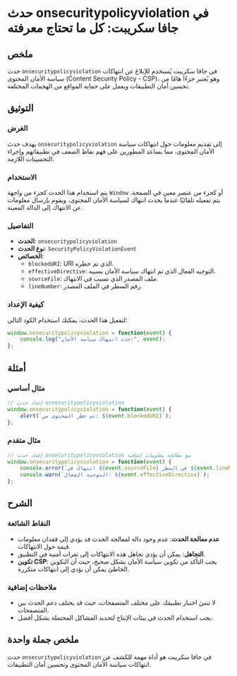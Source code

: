 <!--
Meta Description: # حدث onsecuritypolicyviolation في جافا سكريبت: كل ما تحتاج معرفته ## ملخص حدث `onsecuritypolicyviolation` في جافا سكريبت يُستخدم للإبلاغ عن انتهاكات ...
Meta Keywords: onsecuritypolicyviolation, الحدث, event, حدث, الأمان
-->

# حدث onsecuritypolicyviolation في جافا سكريبت: كل ما تحتاج معرفته

## ملخص
حدث `onsecuritypolicyviolation` في جافا سكريبت يُستخدم للإبلاغ عن انتهاكات سياسة الأمان المحتوى (Content Security Policy - CSP)، وهو يُعتبر جزءًا هامًا من تحسين أمان التطبيقات ويعمل على حماية المواقع من الهجمات المختلفة.

## التوثيق
### الغرض
يهدف حدث `onsecuritypolicyviolation` إلى تقديم معلومات حول انتهاكات سياسة الأمان المحتوى، مما يساعد المطورين على فهم نقاط الضعف في تطبيقاتهم وإجراء التحسينات اللازمة.

### الاستخدام
يتم استخدام هذا الحدث كجزء من واجهة `Window` أو كجزء من عنصر معين في الصفحة. يتم تفعيله تلقائيًا عندما يحدث انتهاك لسياسة الأمان المحتوى، ويقوم بإرسال معلومات عن الانتهاك إلى الدالة المعينة.

### التفاصيل
- **الحدث**: `onsecuritypolicyviolation`
- **نوع الحدث**: `SecurityPolicyViolationEvent`
- **الخصائص**:
  - `blockedURI`: URI الذي تم حظره.
  - `effectiveDirective`: التوجيه الفعال الذي تم انتهاك سياسة الأمان بسببه.
  - `sourceFile`: ملف المصدر الذي تسبب في الانتهاك.
  - `lineNumber`: رقم السطر في الملف المصدر.
  
### كيفية الإعداد
لتفعيل هذا الحدث، يمكنك استخدام الكود التالي:

```javascript
window.onsecuritypolicyviolation = function(event) {
    console.log("حدث انتهاك سياسة الأمان:", event);
};
```

## أمثلة
### مثال أساسي
```javascript
// إعداد حدث onsecuritypolicyviolation
window.onsecuritypolicyviolation = function(event) {
    alert(`تم حظر المحتوى من: ${event.blockedURI}`);
};
```

### مثال متقدم
```javascript
// إعداد حدث onsecuritypolicyviolation مع معالجة معلومات إضافية
window.onsecuritypolicyviolation = function(event) {
    console.error(`انتهاك في ${event.sourceFile} في السطر ${event.lineNumber}`);
    console.warn(`التوجيه الفعال: ${event.effectiveDirective}`);
};
```

## الشرح
### النقاط الشائعة
- **عدم معالجة الحدث**: عدم وجود دالة لمعالجة الحدث قد يؤدي إلى فقدان معلومات قيمة حول الانتهاكات.
- **التجاهل**: يمكن أن يؤدي تجاهل هذه الانتهاكات إلى ثغرات أمنية في التطبيق.
- **تكوين CSP**: يجب التأكد من تكوين سياسة الأمان بشكل صحيح، حيث أن التكوين الخاطئ يمكن أن يؤدي إلى انتهاكات متكررة.

### ملاحظات إضافية
- لا تنسَ اختبار تطبيقك على مختلف المتصفحات، حيث قد يختلف دعم الحدث بين المتصفحات.
- يجب استخدام الحدث في بيئات الإنتاج لتحديد المشاكل المحتملة بشكل أفضل.

## ملخص جملة واحدة
حدث `onsecuritypolicyviolation` في جافا سكريبت هو أداة مهمة للكشف عن انتهاكات سياسة الأمان المحتوى وتحسين أمان التطبيقات.